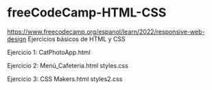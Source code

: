 # freeCodeCamp-HTML-CSS
https://www.freecodecamp.org/espanol/learn/2022/responsive-web-design
Ejercicios básicos de HTML y CSS

Ejercicio 1:
CatPhotoApp.html

Ejercicio 2:
Menú_Cafeteria.html
styles.css

Ejercicio 3:
CSS Makers.html
styles2.css

